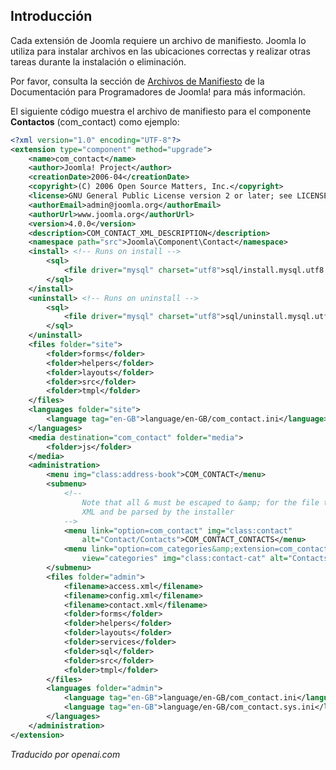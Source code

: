<!-- Filename: Manifest_files / Display title: Archivos de manifiesto -->

## Introducción

Cada extensión de Joomla requiere un archivo de manifiesto. Joomla lo utiliza para instalar archivos en las ubicaciones correctas y realizar otras tareas durante la instalación o eliminación.

Por favor, consulta la sección de [Archivos de Manifiesto](jdocmanual?article=docus/install-update/installation-manifest) de la Documentación para Programadores de Joomla! para más información.

El siguiente código muestra el archivo de manifiesto para el componente **Contactos** (com_contact) como ejemplo:

```xml
<?xml version="1.0" encoding="UTF-8"?>
<extension type="component" method="upgrade">
    <name>com_contact</name>
    <author>Joomla! Project</author>
    <creationDate>2006-04</creationDate>
    <copyright>(C) 2006 Open Source Matters, Inc.</copyright>
    <license>GNU General Public License version 2 or later; see LICENSE.txt</license>
    <authorEmail>admin@joomla.org</authorEmail>
    <authorUrl>www.joomla.org</authorUrl>
    <version>4.0.0</version>
    <description>COM_CONTACT_XML_DESCRIPTION</description>
    <namespace path="src">Joomla\Component\Contact</namespace>
    <install> <!-- Runs on install -->
        <sql>
            <file driver="mysql" charset="utf8">sql/install.mysql.utf8.sql</file>
        </sql>
    </install>
    <uninstall> <!-- Runs on uninstall -->
        <sql>
            <file driver="mysql" charset="utf8">sql/uninstall.mysql.utf8.sql</file>
        </sql>
    </uninstall>
    <files folder="site">
        <folder>forms</folder>
        <folder>helpers</folder>
        <folder>layouts</folder>
        <folder>src</folder>
        <folder>tmpl</folder>
    </files>
    <languages folder="site">
        <language tag="en-GB">language/en-GB/com_contact.ini</language>
    </languages>
    <media destination="com_contact" folder="media">
        <folder>js</folder>
    </media>
    <administration>
        <menu img="class:address-book">COM_CONTACT</menu>
        <submenu>
            <!--
                Note that all & must be escaped to &amp; for the file to be valid
                XML and be parsed by the installer
            -->
            <menu link="option=com_contact" img="class:contact"
                alt="Contact/Contacts">COM_CONTACT_CONTACTS</menu>
            <menu link="option=com_categories&amp;extension=com_contact"
                view="categories" img="class:contact-cat" alt="Contacts/Categories">COM_CONTACT_CATEGORIES</menu>
        </submenu>
        <files folder="admin">
            <filename>access.xml</filename>
            <filename>config.xml</filename>
            <filename>contact.xml</filename>
            <folder>forms</folder>
            <folder>helpers</folder>
            <folder>layouts</folder>
            <folder>services</folder>
            <folder>sql</folder>
            <folder>src</folder>
            <folder>tmpl</folder>
        </files>
        <languages folder="admin">
            <language tag="en-GB">language/en-GB/com_contact.ini</language>
            <language tag="en-GB">language/en-GB/com_contact.sys.ini</language>
        </languages>
    </administration>
</extension>
```

*Traducido por openai.com*

